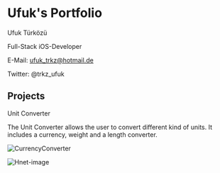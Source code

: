 # Ufuk's Portfolio

Ufuk Türközü

Full-Stack iOS-Developer

E-Mail: ufuk_trkz@hotmail.de

Twitter: @trkz_ufuk

## Projects

Unit Converter

The Unit Converter allows the user to convert different kind of units. It includes a currency, weight and a length converter.

![CurrencyConverter](https://user-images.githubusercontent.com/57141872/72815324-c48b0f80-3c66-11ea-840f-67ba44a9466d.png)

![Hnet-image](https://user-images.githubusercontent.com/57141872/72815425-ebe1dc80-3c66-11ea-9cf5-df7c0082abe1.gif)
